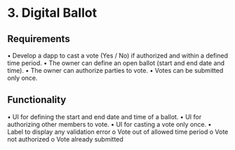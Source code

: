 # 3. Digital Ballot

## Requirements

• Develop a dapp to cast a vote (Yes / No) if authorized and within a defined time period.
• The owner can define an open ballot (start and end date and time).
• The owner can authorize parties to vote.
• Votes can be submitted only once.

## Functionality

• UI for defining the start and end date and time of a ballot.
• UI for authorizing other members to vote.
• UI for casting a vote only once.
• Label to display any validation error
o Vote out of allowed time period
o Vote not authorized
o Vote already submitted
